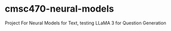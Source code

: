 # cmsc470-neural-models
Project For Neural Models for Text, testing LLaMA 3 for Question Generation
